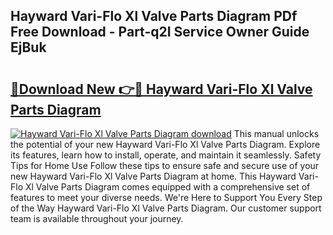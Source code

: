 ## Hayward Vari-Flo Xl Valve Parts Diagram PDf Free Download - Part-q2I Service Owner Guide EjBuk

# <h2><a href="http://dfknvq.blite.top/?on=Hayward+Vari-Flo+Xl+Valve+Parts+Diagram">🔗Download New 👉🔴 Hayward Vari-Flo Xl Valve Parts Diagram</a></h2>

[![Hayward Vari-Flo Xl Valve Parts Diagram download](https://i.imgur.com/lujVjoI.png)](http://dfknvq.blite.top/?on=Hayward+Vari-Flo+Xl+Valve+Parts+Diagram)
This manual unlocks the potential of your new Hayward Vari-Flo Xl Valve Parts Diagram. Explore its features, learn how to install, operate, and maintain it seamlessly. Safety Tips for Home Use Follow these tips to ensure safe and secure use of your new Hayward Vari-Flo Xl Valve Parts Diagram at home. This Hayward Vari-Flo Xl Valve Parts Diagram comes equipped with a comprehensive set of features to meet your diverse needs. We're Here to Support You Every Step of the Way Hayward Vari-Flo Xl Valve Parts Diagram. Our customer support team is available throughout your journey.
